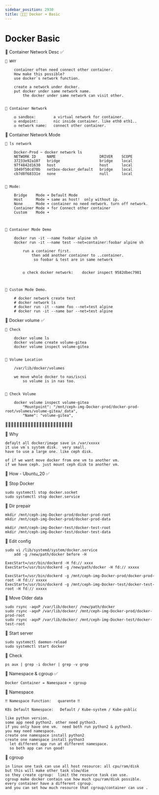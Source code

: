 ```yaml
---
sidebar_position: 2930
title: 🎪🎪🐬 Docker ➜ Basic
---
```


# Docker Basic




🔵 Container Network Desc  ✅

    🔶 WHY 

        container often need connect other container.
        How make this possible?
        use docker`s network function.

        create a network under docker.
        put docker under same network name.
            the docker under same network can visit other.


    🔶 Container Network 

        ◎ sandbox:        a virtual network for container. 
        ◎ endpoint:       nic inside container. like eth0 eth1..
        ◎ network name:   connect other container.




🔵 Container Network Mode

    🔶 ls network

        Docker-Prod ~ docker network ls
        NETWORK ID     NAME                    DRIVER    SCOPE
        37233e92a107   bridge                  bridge    local
        97f4842d1630   host                    host      local
        1049f50cd70b   netbox-docker_default   bridge    local
        cb7d8f68331e   none                    null      local


    🔶 Mode:

        Bridge    Mode ➜ Default Mode 
        Host      Mode ➜ same as host!  only without ip. 
        None      Mode ➜ container no need network. turn off network.
        Container Mode ➜ for Connect other container 
        Custom    Mode ➜ 


 
    🔶 Container Mode Demo

        docker run -it --name foobar alpine sh
        docker run -it --name test --net=container:foobar alpine sh

            run a container first.
                then add another container to ..container.
                 so foobar & test are in same network 
        

            ◎ check docker network:    docker inspect 9582dbec7981



    🔶 Custom Mode Demo.

        # docker network create test
        # docker network ls
        # docker run -it --name foo --net=test alpine
        # docker run -it --name bar --net=test alpine






🔵 Docker  volume ✅

    🔶 Check 

        docker volume ls
        docker volume create volume-gitea
        docker volume inspect volume-gitea


    🔶 Volume Location 

        /var/lib/docker/volumes

        we move whole docker to nas/iscsi 
            so volume is in nas too.


    🔶 Check Volume 

        docker volume inspect volume-gitea
            "Mountpoint": "/mnt/ceph-img-Docker-prod/docker-prod-root/volumes/volume-gitea/_data",
            "Name": "volume-gitea",





🔵🔵🔵🔵🔵🔵🔵🔵🔵🔵🔵🔵🔵🔵🔵🔵🔵🔵🔵🔵🔵🔵🔵🔵

🔵 Why 

	defaylt all docker/image save in /var/xxxxx 
	it use vm`s system disk.  very small.
	have to use a large one. like ceph disk. 

	of if we want move docker from one vm to another vm.
	if we have ceph. just mount ceph disk to another vm.


🔵 How - Ubuntu_20 ✅


🔶 Stop Docker 

	sudo systemctl stop docker.socket
	sudo systemctl stop docker.service



🔶 Dir prepair 

	mkdir /mnt/ceph-img-Docker-prod/docker-prod-root
	mkdir /mnt/ceph-img-Docker-prod/docker-prod-data

	mkdir /mnt/ceph-img-Docker-test/docker-test-root
	mkdir /mnt/ceph-img-Docker-test/docker-test-data



🔶 Edit config 

	sudo vi /lib/systemd/system/docker.service
		add -g /new/path/docker before -H

	ExecStart=/usr/bin/dockerd -H fd:// xxxx
	ExecStart=/usr/bin/dockerd -g /new/path/docker -H fd:// xxxxx

	ExecStart=/usr/bin/dockerd -g /mnt/ceph-img-Docker-prod/docker-prod-root -H fd:// xxxxx
	ExecStart=/usr/bin/dockerd -g /mnt/ceph-img-Docker-test/docker-test-root -H fd:// xxxxx


🔶 Move Older data

	sudo rsync -aqxP /var/lib/docker/ /new/path/docker
	sudo rsync -aqxP /var/lib/docker/ /mnt/ceph-img-Docker-prod/docker-prod-root
	sudo rsync -aqxP /var/lib/docker/ /mnt/ceph-img-Docker-test/docker-test-root


🔶 Start server 

	sudo systemctl daemon-reload
	sudo systemctl start docker


🔶 Check 

	ps aux | grep -i docker | grep -v grep

	






🔵 Namespace & cgroup ✅

    Docker Container = Namespace + cgroup 


  🔶 Namespace 

    ‼️ Namespace Function:   quarente ‼️
  
    K8s Default Namespace:   Default / Kube-system / Kube-public  
    
    like python version.
    some app need python2. other need python3.
    if you only have one vm.  need both run python2 & python3. 
    you may need namespace.   
    create one namespace install python2 
    create one namespace install python3 
      let different app run at different namespace.
      so both app can run good! 


  🔶 cgroup 
  
    in linux one task can use all host resource: all cpu/ram/disk 
    but this will make other task slow/die 
    so they create cgroup:  limit the resource task can use.  
    cgroup make docker contain use how much cpu/ram/disk possible. 
    every container have a different cgroup. 
    and you can set how much resource that cgroup/container can use .

